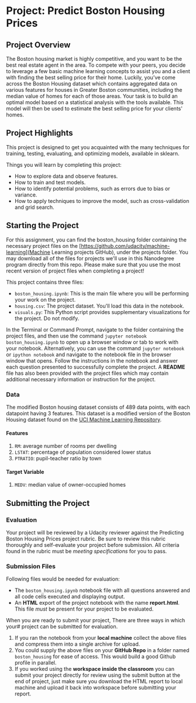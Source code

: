 # Project: Predict Boston Housing Prices

## Project Overview

The Boston housing market is highly competitive, and you want to be the best
real estate agent in the area. To compete with your peers, you decide to
leverage a few basic machine learning concepts to assist you and a client with
finding the best selling price for their home. Luckily, you’ve come across the
Boston Housing dataset which contains aggregated data on various features for
houses in Greater Boston communities, including the median value of homes for
each of those areas. Your task is to build an optimal model based on a
statistical analysis with the tools available. This model will then be used to
estimate the best selling price for your clients' homes.

## Project Highlights

This project is designed to get you acquainted with the many techniques for
training, testing, evaluating, and optimizing models, available in sklearn.

Things you will learn by completing this project:

- How to explore data and observe features.
- How to train and test models.
- How to identify potential problems, such as errors due to bias or variance.
- How to apply techniques to improve the model, such as cross-validation and
  grid search.

## Starting the Project

For this assignment, you can find the boston_housing folder containing the
necessary project files on the
[<https://github.com/udacity/machine-learning](Machine> Learning projects GitHub),
under the projects folder. You may download all of the files for projects we'll
use in this Nanodegree program directly from this repo. Please make sure that
you use the most recent version of project files when completing a project!

This project contains three files:

- `boston_housing.ipynb`: This is the main file where you will be performing
  your work on the project.
- `housing.csv`: The project dataset. You'll load this data in the notebook.
- `visuals.py`: This Python script provides supplementary visualizations for the
  project. Do not modify.

In the Terminal or Command Prompt, navigate to the folder containing the project
files, and then use the command `jupyter notebook boston_housing.ipynb` to open
up a browser window or tab to work with your notebook. Alternatively, you can
use the command `jupyter notebook` or `ipython notebook` and navigate to the
notebook file in the browser window that opens. Follow the instructions in the
notebook and answer each question presented to successfully complete the
project. A **README** file has also been provided with the project files which
may contain additional necessary information or instruction for the project.

### Data

The modified Boston housing dataset consists of 489 data points, with each
datapoint having 3 features. This dataset is a modified version of the Boston
Housing dataset found on the
[UCI Machine Learning Repository](https://archive.ics.uci.edu/ml/datasets/Housing).

#### Features

1. `RM`: average number of rooms per dwelling
2. `LSTAT`: percentage of population considered lower status
3. `PTRATIO`: pupil-teacher ratio by town

#### Target Variable

1. `MEDV`: median value of owner-occupied homes

## Submitting the Project

### Evaluation

Your project will be reviewed by a Udacity reviewer against the Predicting
Boston Housing Prices project rubric. Be sure to review this rubric thoroughly
and self-evaluate your project before submission. All criteria found in the
rubric must be *meeting specifications* for you to pass.

### Submission Files

Following files would be needed for evaluation:

- The `boston_housing.ipynb` notebook file with all questions answered and all
  code cells executed and displaying output.
- An **HTML** export of the project notebook with the name **report.html**. This
  file *must* be present for your project to be evaluated.

When you are ready to submit your project, There are three ways in which your#
project can be submitted for evaluation.

1. If you ran the notebook from your **local machine** collect the above files
   and compress them into a single archive for upload.
2. You could supply the above files on your **GitHub Repo** in a folder named
   `boston_housing` for ease of access. This would build a good Github profile
   in parallel.
3. If you worked using the **workspace inside the classroom** you can submit
   your project directly for review using the submit button at the end of
   project, just make sure you download the HTML report to local machine and
   upload it back into workspace before submitting your report.
